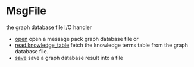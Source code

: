 ﻿# MsgFile

the graph database file I/O handler

+ [open](MsgFile/open.1) open a message pack graph database file or 
+ [read.knowledge_table](MsgFile/read.knowledge_table.1) fetch the knowledge terms table from the graph database file.
+ [save](MsgFile/save.1) save a graph database result into a file 
